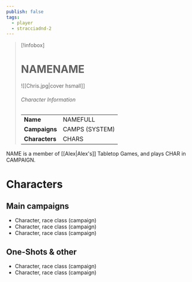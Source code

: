 ```yaml
---
publish: false
tags:
  - player
  - stracciadnd-2
---
```

> [!infobox]  
> # NAMENAME
> ![[Chris.jpg|cover hsmall]]  
> ###### Character Information  
> | | |  
> |---|---|  
> | **Name** | NAMEFULL |
> | **Campaigns** | CAMPS (SYSTEM) |
> | **Characters** | CHARS |

NAME is a member of [[Alex|Alex's]] Tabletop Games, and plays CHAR in CAMPAIGN.
# Characters
## Main campaigns
- Character, race class (campaign)
- Character, race class (campaign)
- Character, race class (campaign)
## One-Shots & other
- Character, race class (campaign)
- Character, race class (campaign)